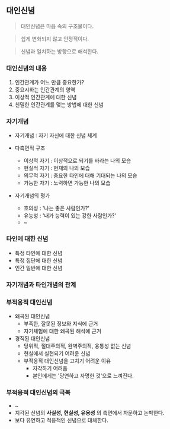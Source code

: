 ## 대인신념
> 대인신념은 마음 속의 구조물이다.

> 쉽게 변화되지 않고 안정적이다.

> 신념과 일치하는 방향으로 해석한다.



### 대인신념의 내용
1. 인간관계가 어느 만큼 중요한가?
2. 중요시하는 인간관계의 영역
3. 이상적 인간관계에 대한 신념
4. 친밀한 인간관계를 맺는 방법에 대한 신념

### 자기개념
- 자기개념 : 자기 자신에 대한 신념 체계


- 다측면적 구조
  - 이상적 자기 : 이상적으로 되기를 바라는 나의 모습
  - 현실적 자기 : 현재의 나의 모습
  - 의무적 자기 : 중요한 타인에 대해 기대되는 나의 모습
  - 가능한 자기 : 노력하면 가능한 나의 모습

- 자기개념의 평가
  - 호의성 : '나는 좋은 사람인가?'
  - 유능성 : '내가 능력이 있는 강한 사람인가?'
  - ~


### 타인에 대한 신념
- 특정 타인에 대한 신념
- 특정 집단에 대한 신념
- 인간 일반에 대한 신념


### 자기개념과 타인개념의 관계


### 부적응적 대인신념
- 왜곡된 대인신념
  - 부족한, 잘못된 정보와 지식에 근거
  - 자기체험에 대한 왜곡된 해석에 근거
- 경직된 대인신념
  - 당위적, 절대주의적, 완벽주의적, 융통성 없는 신념
  - 현실에서 실현되기 어려운 신념
  - 부적응적 대인신념을 고치기 어려운 이유
    - 자각하기 어려움
    - 본인에게는 '당연하고 자명한 것'으로 느껴진다.

### 부적응적 대인신념의 극복
- ~
- 지각된 신념의 __사실성, 현실성, 유용성__ 의 측면에서 자문하고 논박한다.
- 보다 유연하고 적응적인 신념으로 대체한다.
